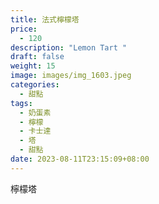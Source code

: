 ```yaml
---
title: 法式檸檬塔
price:
  - 120
description: "Lemon Tart "
draft: false
weight: 15
image: images/img_1603.jpeg
categories:
  - 甜點
tags:
  - 奶蛋素
  - 檸檬
  - 卡士達
  - 塔
  - 甜點
date: 2023-08-11T23:15:09+08:00
---
```

檸檬塔